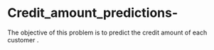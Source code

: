# Credit_amount_predictions-
 The objective of this problem is to predict the credit amount of each customer .
